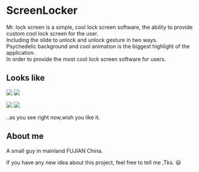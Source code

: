 # ScreenLocker
Mr. lock screen is a simple, cool lock screen software, the ability to provide custom cool lock screen for the user.<br>
Including the slide to unlock and unlock gesture in two ways. <br>
Psychedelic background and cool animation is the biggest highlight of the application.<br>
In order to provide the most cool lock screen software for users.<br>


## Looks like
![](https://github.com/Rogero0o/ScreenLocker/raw/master/images/1.gif)       ![](https://github.com/Rogero0o/ScreenLocker/raw/master/images/2.gif)



![](https://github.com/Rogero0o/ScreenLocker/raw/master/images/3.gif)    ![](https://github.com/Rogero0o/ScreenLocker/raw/master/images/4.gif)



..as you see right now,wish you like it.

## About me

A small guy  in mainland FUJIAN China.

If you have any new idea about this project, feel free to tell me ,Tks. :smiley:
